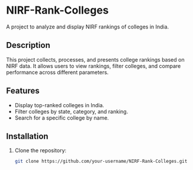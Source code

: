 # NIRF-Rank-Colleges

A project to analyze and display NIRF rankings of colleges in India.

## Description
This project collects, processes, and presents college rankings based on NIRF data. It allows users to view rankings, filter colleges, and compare performance across different parameters.

## Features
- Display top-ranked colleges in India.
- Filter colleges by state, category, and ranking.
- Search for a specific college by name.


## Installation
1. Clone the repository:
   ```bash
   git clone https://github.com/your-username/NIRF-Rank-Colleges.git
